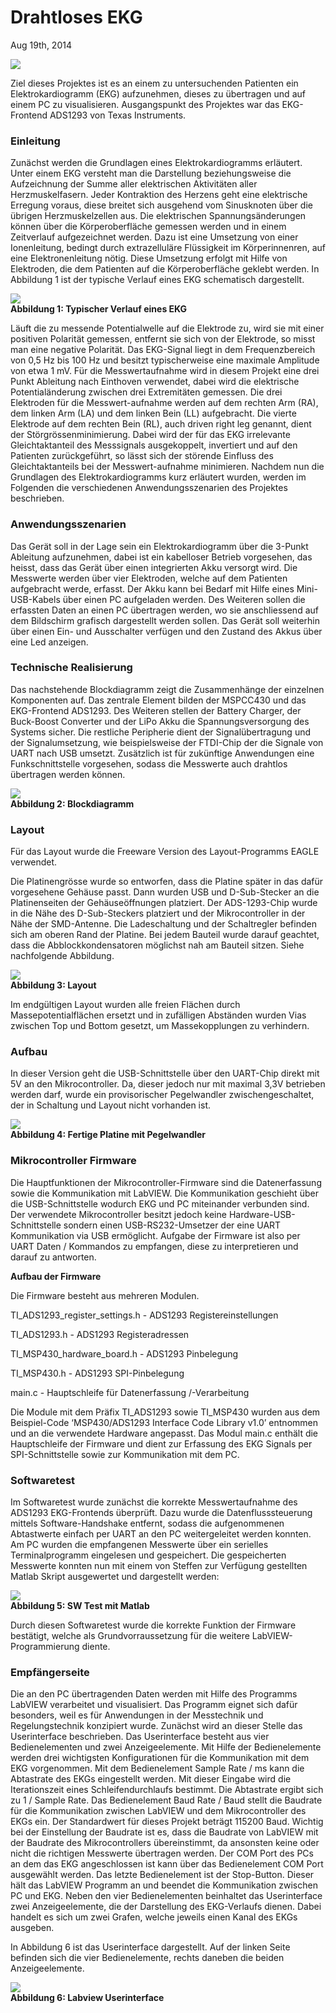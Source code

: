 # Drahtloses EKG
Aug 19th, 2014

![](https://github.com/felixfreyer/Drahtloses-EKG/raw/main/abb0.png)

Ziel dieses Projektes ist es an einem zu untersuchenden Patienten ein Elektrokardiogramm (EKG) aufzunehmen, dieses zu übertragen und auf einem PC zu visualisieren. Ausgangspunkt des Projektes war das EKG-Frontend ADS1293 von Texas Instruments.

### Einleitung
Zunächst werden die Grundlagen eines Elektrokardiogramms erläutert. Unter einem EKG versteht man die Darstellung beziehungsweise die Aufzeichnung der Summe aller elektrischen Aktivitäten aller Herzmuskelfasern. Jeder Kontraktion des Herzens geht eine elektrische Erregung voraus, diese breitet sich ausgehend vom Sinusknoten über die übrigen Herzmuskelzellen aus. Die elektrischen Spannungsänderungen können über die Körperoberfläche gemessen werden und in einem Zeitverlauf aufgezeichnet werden. Dazu ist eine Umsetzung von einer Ionenleitung, bedingt durch extrazelluläre Flüssigkeit im Körperinnenren, auf eine Elektronenleitung nötig. Diese Umsetzung erfolgt mit Hilfe von Elektroden, die dem Patienten auf die Körperoberfläche geklebt werden. In Abbildung 1 ist der typische Verlauf eines EKG schematisch dargestellt.

![](https://github.com/felixfreyer/Drahtloses-EKG/raw/main/abb1.png)
<br />
**Abbildung 1: Typischer Verlauf eines EKG**

Läuft die zu messende Potentialwelle auf die Elektrode zu, wird sie mit einer positiven Polarität gemessen, entfernt sie sich von der Elektrode, so misst man eine negative Polarität. Das EKG-Signal liegt in dem Frequenzbereich von 0,5 Hz bis 100 Hz und besitzt typischerweise eine maximale Amplitude von etwa 1 mV. Für die Messwertaufnahme wird in diesem Projekt eine drei Punkt Ableitung nach Einthoven verwendet, dabei wird die elektrische Potentialänderung zwischen drei Extremitäten gemessen. Die drei Elektroden für die Messwert-aufnahme werden auf dem rechten Arm (RA), dem linken Arm (LA) und dem linken Bein (LL) aufgebracht. Die vierte Elektrode auf dem rechten Bein (RL), auch driven right leg genannt, dient der Störgrössenminimierung. Dabei wird der für das EKG irrelevante Gleichtaktanteil des Messsignals ausgekoppelt, invertiert und auf den Patienten zurückgeführt, so lässt sich der störende Einfluss des Gleichtaktanteils bei der Messwert-aufnahme minimieren. Nachdem nun die Grundlagen des Elektrokardiogramms kurz erläutert wurden, werden im Folgenden die verschiedenen Anwendungsszenarien des Projektes beschrieben.

### Anwendungsszenarien
Das Gerät soll in der Lage sein ein Elektrokardiogramm über die 3-Punkt Ableitung aufzunehmen, dabei ist ein kabelloser Betrieb vorgesehen, das heisst, dass das Gerät über einen integrierten Akku versorgt wird. Die Messwerte werden über vier Elektroden, welche auf dem Patienten aufgebracht werde, erfasst. Der Akku kann bei Bedarf mit Hilfe eines Mini-USB-Kabels über einen PC aufgeladen werden. Des Weiteren sollen die erfassten Daten an einen PC übertragen werden, wo sie anschliessend auf dem Bildschirm grafisch dargestellt werden sollen. Das Gerät soll weiterhin über einen Ein- und Ausschalter verfügen und den Zustand des Akkus über eine Led anzeigen.

### Technische Realisierung
Das nachstehende Blockdiagramm zeigt die Zusammenhänge der einzelnen Komponenten auf. Das zentrale Element bilden der MSPCC430 und das EKG-Frontend ADS1293. Des Weiteren stellen der Battery Charger, der Buck-Boost Converter und der LiPo Akku die Spannungsversorgung des Systems sicher. Die restliche Peripherie dient der Signalübertragung und der Signalumsetzung, wie beispielsweise der FTDI-Chip der die Signale von UART nach USB umsetzt. Zusätzlich ist für zukünftige Anwendungen eine Funkschnittstelle vorgesehen, sodass die Messwerte auch drahtlos übertragen werden können.

![](https://github.com/felixfreyer/Drahtloses-EKG/raw/main/abb2.png)
<br />
**Abbildung 2: Blockdiagramm**

### Layout
Für das Layout wurde die Freeware Version des Layout-Programms EAGLE verwendet.

Die Platinengrösse wurde so entworfen, dass die Platine später in das dafür vorgesehene Gehäuse passt. Dann wurden USB und D-Sub-Stecker an die Platinenseiten der Gehäuseöffnungen platziert. Der ADS-1293-Chip wurde in die Nähe des D-Sub-Steckers platziert und der Mikrocontroller in der Nähe der SMD-Antenne. Die Ladeschaltung und der Schaltregler befinden sich am oberen Rand der Platine. Bei jedem Bauteil wurde darauf geachtet, dass die Abblockkondensatoren möglichst nah am Bauteil sitzen. Siehe nachfolgende Abbildung.

![](https://github.com/felixfreyer/Drahtloses-EKG/raw/main/abb3.png)
<br />
**Abbildung 3: Layout**

Im endgültigen Layout wurden alle freien Flächen durch Massepotentialflächen ersetzt und in zufälligen Abständen wurden Vias zwischen Top und Bottom gesetzt, um Massekopplungen zu verhindern.

### Aufbau
In dieser Version geht die USB-Schnittstelle über den UART-Chip direkt mit 5V an den Mikrocontroller. Da, dieser jedoch nur mit maximal 3,3V betrieben werden darf, wurde ein provisorischer Pegelwandler zwischengeschaltet, der in Schaltung und Layout nicht vorhanden ist.

![](https://github.com/felixfreyer/Drahtloses-EKG/raw/main/abb4.png)
<br />
**Abbildung 4: Fertige Platine mit Pegelwandler**

### Mikrocontroller Firmware
Die Hauptfunktionen der Mikrocontroller-Firmware sind die Datenerfassung sowie die Kommunikation mit LabVIEW. Die Kommunikation geschieht über die USB-Schnittstelle wodurch EKG und PC miteinander verbunden sind. Der verwendete Mikrocontroller besitzt jedoch keine Hardware-USB-Schnittstelle sondern einen USB-RS232-Umsetzer der eine UART Kommunikation via USB ermöglicht. Aufgabe der Firmware ist also per UART Daten / Kommandos zu empfangen, diese zu interpretieren und darauf zu antworten.

**Aufbau der Firmware**

Die Firmware besteht aus mehreren Modulen.

TI_ADS1293_register_settings.h - ADS1293 Registereinstellungen

TI_ADS1293.h - ADS1293 Registeradressen

TI_MSP430_hardware_board.h - ADS1293 Pinbelegung

TI_MSP430.h - ADS1293 SPI-Pinbelegung

main.c - Hauptschleife für Datenerfassung /-Verarbeitung

Die Module mit dem Präfix TI_ADS1293 sowie TI_MSP430 wurden aus dem Beispiel-Code ‘MSP430/ADS1293 Interface Code Library v1.0’ entnommen und an die verwendete Hardware angepasst. Das Modul main.c enthält die Hauptschleife der Firmware und dient zur Erfassung des EKG Signals per SPI-Schnittstelle sowie zur Kommunikation mit dem PC.

### Softwaretest
Im Softwaretest wurde zunächst die korrekte Messwertaufnahme des ADS1293 EKG-Frontends überprüft. Dazu wurde die Datenflusssteuerung mittels Software-Handshake entfernt, sodass die aufgenommenen Abtastwerte einfach per UART an den PC weitergeleitet werden konnten. Am PC wurden die empfangenen Messwerte über ein serielles Terminalprogramm eingelesen und gespeichert. Die gespeicherten Messwerte konnten nun mit einem von Steffen zur Verfügung gestellten Matlab Skript ausgewertet und dargestellt werden:

![](https://github.com/felixfreyer/Drahtloses-EKG/raw/main/abb5.png)
<br />
**Abbildung 5: SW Test mit Matlab**

Durch diesen Softwaretest wurde die korrekte Funktion der Firmware bestätigt, welche als Grundvorraussetzung für die weitere LabVIEW-Programmierung diente.

### Empfängerseite
Die an den PC übertragenden Daten werden mit Hilfe des Programms LabVIEW verarbeitet und visualisiert. Das Programm eignet sich dafür besonders, weil es für Anwendungen in der Messtechnik und Regelungstechnik konzipiert wurde. Zunächst wird an dieser Stelle das Userinterface beschrieben. Das Userinterface besteht aus vier Bedienelementen und zwei Anzeigeelemente. Mit Hilfe der Bedienelemente werden drei wichtigsten Konfigurationen für die Kommunikation mit dem EKG vorgenommen. Mit dem Bedienelement Sample Rate / ms kann die Abtastrate des EKGs eingestellt werden. Mit dieser Eingabe wird die Iterationszeit eines Schleifendurchlaufs bestimmt. Die Abtastrate ergibt sich zu 1 / Sample Rate. Das Bedienelement Baud Rate / Baud stellt die Baudrate für die Kommunikation zwischen LabVIEW und dem Mikrocontroller des EKGs ein. Der Standardwert für dieses Projekt beträgt 115200 Baud. Wichtig bei der Einstellung der Baudrate ist es, dass die Baudrate von LabVIEW mit der Baudrate des Mikrocontrollers übereinstimmt, da ansonsten keine oder nicht die richtigen Messwerte übertragen werden. Der COM Port des PCs an dem das EKG angeschlossen ist kann über das Bedienelement COM Port ausgewählt werden. Das letzte Bedienelement ist der Stop-Button. Dieser hält das LabVIEW Programm an und beendet die Kommunikation zwischen PC und EKG. Neben den vier Bedienelementen beinhaltet das Userinterface zwei Anzeigeelemente, die der Darstellung des EKG-Verlaufs dienen. Dabei handelt es sich um zwei Grafen, welche jeweils einen Kanal des EKGs ausgeben.

In Abbildung 6 ist das Userinterface dargestellt. Auf der linken Seite befinden sich die vier Bedienelemente, rechts daneben die beiden Anzeigeelemente.

![](https://github.com/felixfreyer/Drahtloses-EKG/raw/main/abb6.png)
<br />
**Abbildung 6: Labview Userinterface**
